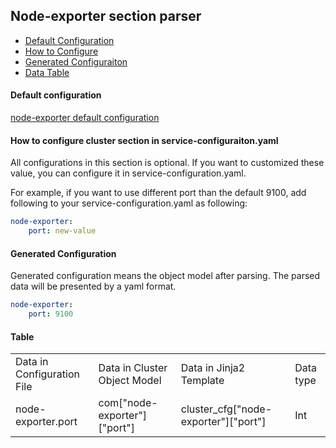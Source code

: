## Node-exporter section parser

- [Default Configuration](#D_Config)
- [How to Configure](#HT_Config)
- [Generated Configuraiton](#G_Config)
- [Data Table](#T_config)

#### Default configuration <a name="D_Config"></a>

[node-exporter default configuration](node-exporter.yaml)

#### How to configure cluster section in service-configuraiton.yaml <a name="HT_Config"></a>

All configurations in this section is optional. If you want to customized these value, you can configure it in service-configuration.yaml.

For example, if you want to use different port than the default 9100, add following to your service-configuration.yaml as following:

```yaml
node-exporter:
    port: new-value
```

#### Generated Configuration <a name="G_Config"></a>

Generated configuration means the object model after parsing. The parsed data will be presented by a yaml format.

```yaml
node-exporter:
    port: 9100
```

#### Table <a name="T_Config"></a>

<table>
  
<tr>
    <td>Data in Configuration File</td>
    <td>Data in Cluster Object Model</td>
    <td>Data in Jinja2 Template</td>
    <td>Data type</td>
</tr>
<tr>
    <td>node-exporter.port</td>
    <td>com["node-exporter"]["port"]</td>
    <td>cluster_cfg["node-exporter"]["port"]</td>
    <td>Int</td>
</tr>
</table>